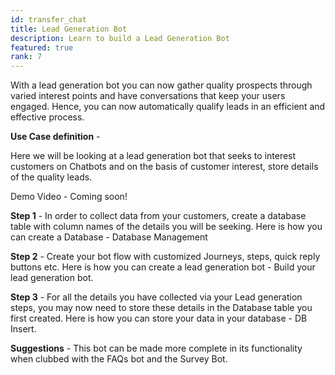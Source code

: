 ```yaml
---
id: transfer_chat
title: Lead Generation Bot
description: Learn to build a Lead Generation Bot
featured: true
rank: 7
---
```


With a lead generation bot you can now gather quality prospects through varied interest points and have conversations that keep your users engaged. Hence, you can now automatically qualify leads in an efficient and effective process.


**Use Case definition** - 

Here we will be looking at a lead generation bot that seeks to interest customers on Chatbots and on the basis of customer interest, store details of the quality leads.

Demo Video -  Coming soon!


**Step 1** - In order to collect data from your customers, create a database table with column names of the details you will be seeking. 
Here is how you can create a Database - Database Management

**Step 2** - Create your bot flow with customized Journeys, steps, quick reply buttons etc.
Here is how you can create a lead generation bot - Build your lead generation bot.



**Step 3** - For all the details you have collected via your Lead generation steps, you may now need to store these details in the Database table you first created.
Here is how you can store your data in your database - DB Insert.



**Suggestions** - This bot can be made more complete in its functionality when clubbed with the  FAQs bot and the Survey Bot.

